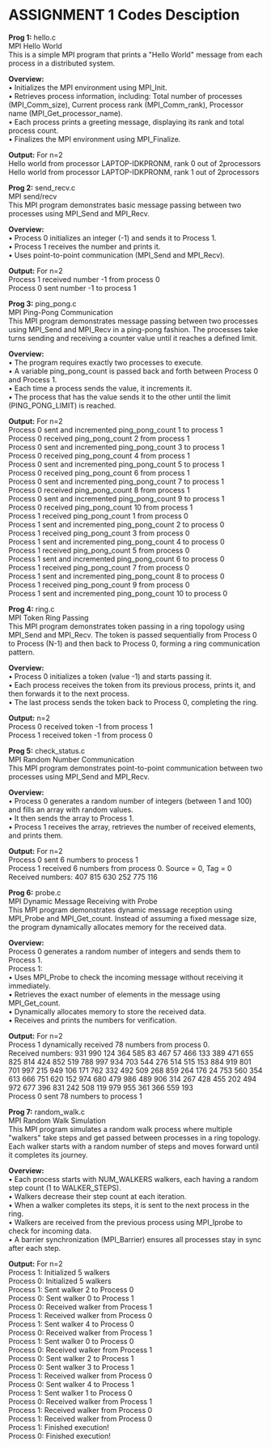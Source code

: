 # ASSIGNMENT 1 Codes Desciption
**Prog 1:** hello.c  
MPI Hello World  
This is a simple MPI program that prints a "Hello World" message from each process in a distributed system.  

**Overview:**  
•	Initializes the MPI environment using MPI_Init.  
•	Retrieves process information, including: Total number of processes (MPI_Comm_size), Current process rank (MPI_Comm_rank), Processor name (MPI_Get_processor_name).  
•	Each process prints a greeting message, displaying its rank and total process count.  
•	Finalizes the MPI environment using MPI_Finalize.  

**Output:** For n=2  
Hello world from processor LAPTOP-IDKPRONM, rank 0 out of 2processors  
Hello world from processor LAPTOP-IDKPRONM, rank 1 out of 2processors  


**Prog 2:** send_recv.c  
MPI send/recv  
This MPI program demonstrates basic message passing between two processes using MPI_Send and MPI_Recv.  

**Overview:**  
•	Process 0 initializes an integer (-1) and sends it to Process 1.  
•	Process 1 receives the number and prints it.  
•	Uses point-to-point communication (MPI_Send and MPI_Recv).  

**Output:** For n=2  
Process 1 received number -1 from process 0  
Process 0 sent number -1 to process 1  

**Prog 3:** ping_pong.c  
MPI Ping-Pong Communication  
This MPI program demonstrates message passing between two processes using MPI_Send and MPI_Recv in a ping-pong fashion. The processes take turns sending and receiving a counter value until it reaches a defined limit.  

**Overview:**  
•	The program requires exactly two processes to execute.  
•	A variable ping_pong_count is passed back and forth between Process 0 and Process 1.  
•	Each time a process sends the value, it increments it.  
•	The process that has the value sends it to the other until the limit (PING_PONG_LIMIT) is reached.  

**Output:** For n=2  
Process 0 sent and incremented ping_pong_count 1 to process 1  
Process 0 received ping_pong_count 2 from process 1  
Process 0 sent and incremented ping_pong_count 3 to process 1  
Process 0 received ping_pong_count 4 from process 1  
Process 0 sent and incremented ping_pong_count 5 to process 1  
Process 0 received ping_pong_count 6 from process 1  
Process 0 sent and incremented ping_pong_count 7 to process 1  
Process 0 received ping_pong_count 8 from process 1  
Process 0 sent and incremented ping_pong_count 9 to process 1  
Process 0 received ping_pong_count 10 from process 1  
Process 1 received ping_pong_count 1 from process 0  
Process 1 sent and incremented ping_pong_count 2 to process 0  
Process 1 received ping_pong_count 3 from process 0  
Process 1 sent and incremented ping_pong_count 4 to process 0  
Process 1 received ping_pong_count 5 from process 0  
Process 1 sent and incremented ping_pong_count 6 to process 0  
Process 1 received ping_pong_count 7 from process 0  
Process 1 sent and incremented ping_pong_count 8 to process 0  
Process 1 received ping_pong_count 9 from process 0  
Process 1 sent and incremented ping_pong_count 10 to process 0  

**Prog 4:** ring.c  
MPI Token Ring Passing  
This MPI program demonstrates token passing in a ring topology using MPI_Send and MPI_Recv. The token is passed sequentially from Process 0 to Process (N-1) and then back to Process 0, forming a ring communication pattern.  

**Overview:**  
•	Process 0 initializes a token (value -1) and starts passing it.  
•	Each process receives the token from its previous process, prints it, and then forwards it to the next process.  
•	The last process sends the token back to Process 0, completing the ring.  

**Output:** n=2  
Process 0 received token -1 from process 1  
Process 1 received token -1 from process 0  

**Prog 5:** check_status.c  
MPI Random Number Communication  
This MPI program demonstrates point-to-point communication between two processes using MPI_Send and MPI_Recv.  

**Overview:**  
•	Process 0 generates a random number of integers (between 1 and 100) and fills an array with random values.  
•	It then sends the array to Process 1.  
•	Process 1 receives the array, retrieves the number of received elements, and prints them.   

**Output:** For n=2  
Process 0 sent 6 numbers to process 1  
Process 1 received 6 numbers from process 0. Source = 0, Tag = 0  
Received numbers: 407 815 630 252 775 116  

**Prog 6:** probe.c  
MPI Dynamic Message Receiving with Probe  
This MPI program demonstrates dynamic message reception using MPI_Probe and MPI_Get_count. Instead of assuming a fixed message size, the program dynamically allocates memory for the received data.  

**Overview:**  
Process 0 generates a random number of integers and sends them to Process 1.  
Process 1:  
•	Uses MPI_Probe to check the incoming message without receiving it immediately.  
•	Retrieves the exact number of elements in the message using MPI_Get_count.  
•	Dynamically allocates memory to store the received data.  
•	Receives and prints the numbers for verification.  

**Output:** For n=2  
Process 1 dynamically received 78 numbers from process 0.  
Received numbers: 931 990 124 364 585 83 467 57 466 133 389 471 655 825 814 424 852 519 788 997 934 703 544 276 514 515 153 884 919 801 701 997 215 949 106 171 762 332 492 509 268 859 264 176 24 753 560 354 613 666 751 620 152 974 680 479 986 489 906 314 267 428 455 202 494 972 677 396 831 242 508 119 979 955 361 366 559 193  
Process 0 sent 78 numbers to process 1  

**Prog 7:** random_walk.c  
MPI Random Walk Simulation  
This MPI program simulates a random walk process where multiple "walkers" take steps and get passed between processes in a ring topology. Each walker starts with a random number of steps and moves forward until it completes its journey.  

**Overview:**  
•	Each process starts with NUM_WALKERS walkers, each having a random step count (1 to WALKER_STEPS).  
•	Walkers decrease their step count at each iteration.  
•	When a walker completes its steps, it is sent to the next process in the ring.  
•	Walkers are received from the previous process using MPI_Iprobe to check for incoming data.  
•	A barrier synchronization (MPI_Barrier) ensures all processes stay in sync after each step.  

**Output:** For n=2  
Process 1: Initialized 5 walkers  
Process 0: Initialized 5 walkers   
Process 1: Sent walker 2 to Process 0  
Process 0: Sent walker 0 to Process 1  
Process 0: Received walker from Process 1  
Process 1: Received walker from Process 0  
Process 1: Sent walker 4 to Process 0  
Process 0: Received walker from Process 1  
Process 1: Sent walker 0 to Process 0  
Process 0: Received walker from Process 1  
Process 0: Sent walker 2 to Process 1  
Process 0: Sent walker 3 to Process 1  
Process 1: Received walker from Process 0  
Process 0: Sent walker 4 to Process 1  
Process 1: Sent walker 1 to Process 0  
Process 0: Received walker from Process 1  
Process 1: Received walker from Process 0  
Process 1: Received walker from Process 0  
Process 1: Finished execution!  
Process 0: Finished execution!  



